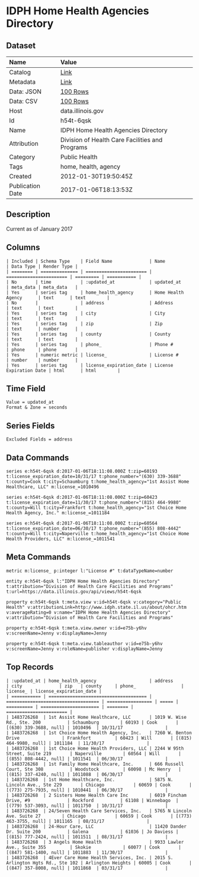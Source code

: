 # IDPH Home Health Agencies Directory

## Dataset

| Name | Value |
| :--- | :---- |
| Catalog | [Link](https://catalog.data.gov/dataset/idph-home-health-agencies-directory-696d4) |
| Metadata | [Link](https://data.illinois.gov/api/views/h54t-6qsk) |
| Data: JSON | [100 Rows](https://data.illinois.gov/api/views/h54t-6qsk/rows.json?max_rows=100) |
| Data: CSV | [100 Rows](https://data.illinois.gov/api/views/h54t-6qsk/rows.csv?max_rows=100) |
| Host | data.illinois.gov |
| Id | h54t-6qsk |
| Name | IDPH Home Health Agencies Directory |
| Attribution | Division of Health Care Facilities and Programs |
| Category | Public Health |
| Tags | home, health, agency |
| Created | 2012-01-30T19:50:45Z |
| Publication Date | 2017-01-06T18:13:53Z |

## Description

Current as of January 2017

## Columns

```ls
| Included | Schema Type    | Field Name              | Name                    | Data Type | Render Type |
| ======== | ============== | ======================= | ======================= | ========= | =========== |
| No       | time           | :updated_at             | updated_at              | meta_data | meta_data   |
| Yes      | series tag     | home_health_agency      | Home Health Agency      | text      | text        |
| No       |                | address                 | Address                 | text      | text        |
| Yes      | series tag     | city                    | City                    | text      | text        |
| Yes      | series tag     | zip                     | Zip                     | text      | number      |
| Yes      | series tag     | county                  | County                  | text      | text        |
| Yes      | series tag     | phone_                  | Phone #                 | phone     | phone       |
| Yes      | numeric metric | license_                | License #               | number    | number      |
| Yes      | series tag     | license_expiration_date | License Expiration Date | html      | html        |
```

## Time Field

```ls
Value = updated_at
Format & Zone = seconds
```

## Series Fields

```ls
Excluded Fields = address
```

## Data Commands

```ls
series e:h54t-6qsk d:2017-01-06T18:11:08.000Z t:zip=60193 t:license_expiration_date=10/31/17 t:phone_number="(630) 339-3688" t:county=Cook t:city=Schaumburg t:home_health_agency="1st Assist Home Healthcare, LLC" m:license_=1010496

series e:h54t-6qsk d:2017-01-06T18:11:08.000Z t:zip=60423 t:license_expiration_date=11/30/17 t:phone_number="(815) 464-9980" t:county=Will t:city=Frankfort t:home_health_agency="1st Choice Home Health Agency, Inc." m:license_=1011184

series e:h54t-6qsk d:2017-01-06T18:11:08.000Z t:zip=60564 t:license_expiration_date=06/30/17 t:phone_number="(855) 808-4442" t:county=Will t:city=Naperville t:home_health_agency="1st Choice Home Health Providers, LLC" m:license_=1011541
```

## Meta Commands

```ls
metric m:license_ p:integer l:"License #" t:dataTypeName=number

entity e:h54t-6qsk l:"IDPH Home Health Agencies Directory" t:attribution="Division of Health Care Facilities and Programs" t:url=https://data.illinois.gov/api/views/h54t-6qsk

property e:h54t-6qsk t:meta.view v:id=h54t-6qsk v:category="Public Health" v:attributionLink=http://www.idph.state.il.us/about/ohcr.htm v:averageRating=0 v:name="IDPH Home Health Agencies Directory" v:attribution="Division of Health Care Facilities and Programs"

property e:h54t-6qsk t:meta.view.owner v:id=e75b-y6hv v:screenName=Jenny v:displayName=Jenny

property e:h54t-6qsk t:meta.view.tableauthor v:id=e75b-y6hv v:screenName=Jenny v:roleName=publisher v:displayName=Jenny
```

## Top Records

```ls
| :updated_at | home_health_agency                    | address                             | city              | zip   | county     | phone_                 | license_ | license_expiration_date | 
| =========== | ===================================== | =================================== | ================= | ===== | ========== | ====================== | ======== | ======================= | 
| 1483726268  | 1st Assist Home Healthcare, LLC       | 1019 W. Wise Rd., Ste. 200          | Schaumburg        | 60193 | Cook       | [(630) 339-3688, null] | 1010496  | 10/31/17                | 
| 1483726268  | 1st Choice Home Health Agency, Inc.   | 7260 W. Benton Drive                | Frankfort         | 60423 | Will       | [(815) 464-9980, null] | 1011184  | 11/30/17                | 
| 1483726268  | 1st Choice Home Health Providers, LLC | 2244 W 95th Street, Suite 219       | Naperville        | 60564 | Will       | [(855) 808-4442, null] | 1011541  | 06/30/17                | 
| 1483726268  | 1st Family Home Healthcare, Inc.      | 666 Russell Court, Ste 308          | Woodstock         | 60098 | Mc Henry   | [(815) 337-4240, null] | 1011088  | 06/30/17                | 
| 1483726268  | 1st Home Healthcare, Inc.             | 5875 N. Lincoln Ave., Ste 229       | Chicago           | 60659 | Cook       | [(773) 275-7935, null] | 1010441  | 06/30/17                | 
| 1483726268  | 2 Sisters Home Health Care Inc        | 6019 Fincham Drive, #9              | Rockford          | 61108 | Winnebago  | [(779) 537-3093, null] | 1011750  | 10/31/17                | 
| 1483726268  | 24/Seven Health Care Services, Inc.   | 5765 N Lincoln Ave. Suite 27        | Chicago           | 60659 | Cook       | [(773) 463-3755, null] | 1011165  | 08/31/17                | 
| 1483726268  | 24-Hour Care, LLC                     | 11420 Dander Dr. Suite 200          | Galena            | 61036 | Jo Daviess | [(815) 777-2424, null] | 1011511  | 08/31/17                | 
| 1483726268  | 3 Angels Home Health                  | 9933 Lawler Ave., Suite 355         | Skokie            | 60077 | Cook       | [(847) 581-1400, null] | 1011883  | 11/30/17                | 
| 1483726268  | 4Ever Care Home Health Services, Inc. | 2015 S. Arlington Hgts Rd., Ste 102 | Arlington Heights | 60005 | Cook       | [(847) 357-8008, null] | 1011868  | 03/31/17                | 
```